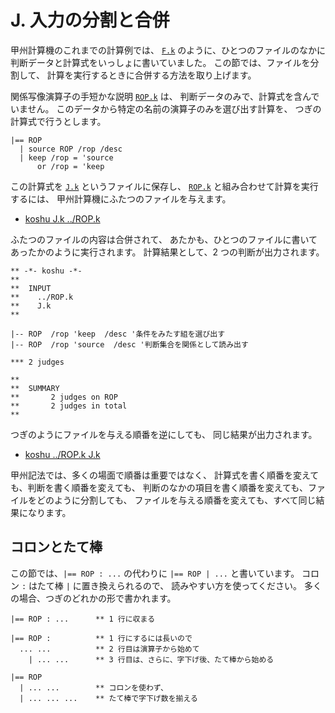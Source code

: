 # J. 入力の分割と合併


甲州計算機のこれまでの計算例では、
[`F.k`][F.k] のように、ひとつのファイルのなかに
判断データと計算式をいっしょに書いていました。
この節では、ファイルを分割して、
計算を実行するときに合併する方法を取り上げます。

関係写像演算子の手短かな説明 [`ROP.k`][ROP.k] は、
判断データのみで、計算式を含んでいません。
このデータから特定の名前の演算子のみを選び出す計算を、
つぎの計算式で行うとします。

~~~~~~~~~~~~~~~~~~~~~~~~~~~~~~~~~~~~~~~~~~~~ { .koshu .input }
|== ROP
  | source ROP /rop /desc
  | keep /rop = 'source
      or /rop = 'keep
~~~~~~~~~~~~~~~~~~~~~~~~~~~~~~~~~~~~~~~~~~~~~~~~~~~~~~~~~~~~~~~

この計算式を [`J.k`][J.k] というファイルに保存し、
[`ROP.k`][ROP.k] と組み合わせて計算を実行するには、
甲州計算機にふたつのファイルを与えます。

* [koshu J.k ../ROP.k]

ふたつのファイルの内容は合併されて、
あたかも、ひとつのファイルに書いてあったかのように実行されます。
計算結果として、2 つの判断が出力されます。

~~~~~~~~~~~~~~~~~~~~~~~~~~~~~~~~~~~~~~~~~~~~ { .koshu .output }
** -*- koshu -*-
**
**  INPUT
**    ../ROP.k
**    J.k
**

|-- ROP  /rop 'keep  /desc '条件をみたす組を選び出す
|-- ROP  /rop 'source  /desc '判断集合を関係として読み出す

*** 2 judges

**
**  SUMMARY
**       2 judges on ROP
**       2 judges in total
**
~~~~~~~~~~~~~~~~~~~~~~~~~~~~~~~~~~~~~~~~~~~~~~~~~~~~~~~~~~~~~~~

つぎのようにファイルを与える順番を逆にしても、
同じ結果が出力されます。

* [koshu ../ROP.k J.k]

甲州記法では、多くの場面で順番は重要ではなく、
計算式を書く順番を変えても、判断を書く順番を変えても、
判断のなかの項目を書く順番を変えても、ファイルをどのように分割しても、
ファイルを与える順番を変えても、すべて同じ結果になります。


## コロンとたて棒

この節では、`|== ROP : ...` の代わりに
`|== ROP | ...` と書いています。
コロン `:` はたて棒 `|` に置き換えられるので、
読みやすい方を使ってください。
多くの場合、つぎのどれかの形で書かれます。

~~~~~~~~~~~~~~~~~~~~~~~~~~~~~~~~~~~~~~~~~~~~ { .koshu .input }
|== ROP : ...      ** 1 行に収まる
~~~~~~~~~~~~~~~~~~~~~~~~~~~~~~~~~~~~~~~~~~~~~~~~~~~~~~~~~~~~~~~

~~~~~~~~~~~~~~~~~~~~~~~~~~~~~~~~~~~~~~~~~~~~ { .koshu .input }
|== ROP :          ** 1 行にするには長いので
  ... ...          ** 2 行目は演算子から始めて
    | ... ...      ** 3 行目は、さらに、字下げ後、たて棒から始める
~~~~~~~~~~~~~~~~~~~~~~~~~~~~~~~~~~~~~~~~~~~~~~~~~~~~~~~~~~~~~~~

~~~~~~~~~~~~~~~~~~~~~~~~~~~~~~~~~~~~~~~~~~~~ { .koshu .input }
|== ROP
  | ... ...        ** コロンを使わず、
  | ... ... ...    ** たて棒で字下げ数を揃える
~~~~~~~~~~~~~~~~~~~~~~~~~~~~~~~~~~~~~~~~~~~~~~~~~~~~~~~~~~~~~~~


[F.k]:   ../F/F.k
[J.k]:   ../J/J.k
[ROP.k]: ../ROP.k
[koshu J.k ../ROP.k]: INOUT.md
[koshu ../ROP.k J.k]: INOUT.md


